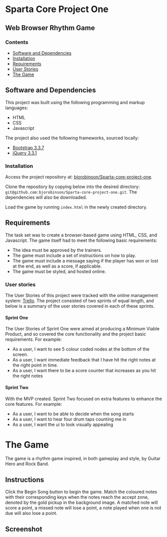 # Sparta Core Project One

## Web Browser Rhythm Game

### Contents

* [Software and Dependencies](#software-and-dependencies)
* [Installation](#installation)
* [Requirements](#requirements)
* [User Stories](#user-stories)
* [The Game](#the-game)

## Software and Dependencies

This project was built using the following programming and markup languages:

* HTML
* CSS
* Javascript

The project also used the following frameworks, sourced locally:
* [Bootstrap 3.3.7](https://getbootstrap.com/docs/3.3/)
* [jQuery 3.3.1](https://jquery.com/)

### Installation

Access the project repository at: [bjorobinson/Sparta-core-project-one](https://github.com/bjorobinson/Sparta-core-project-one).

Clone the repository by copying below into the desired directory:
`git@github.com:bjorobinson/Sparta-core-project-one.git`. The dependencies will also be downloaded.

Load the game by running `index.html` in the newly created directory.

## Requirements

The task set was to create a browser-based game using HTML, CSS, and Javascript. The game itself had to meet the following basic requirements:

* The idea must be approved by the trainers.
* The game must include a set of instructions on how to play.
* The game must include a message saying if the player has won or lost at the end, as well as a score, if applicable.
* The game must be styled, and hosted online.

### User stories

The User Stories of this project were tracked with the online management system: [Trello](https://trello.com/). The project consisted of two sprints of equal length, and below is a summary of the user stories covered in each of these sprints.

#### Sprint One

The User Stories of Sprint One were aimed at producing a Minimum Viable Product, and so covered the core functionality and the project basic requirements. For example:

* As a user, I want to see 5 colour coded nodes at the bottom of the screen.
* As a user, I want immediate feedback that I have hit the right notes at the right point in time.
* As a user, I want there to be a score counter that increases as you hit the right notes

#### Sprint Two

With the MVP created. Sprint Two focused on extra features to enhance the core features. For example:

* As a user, I want to be able to decide when the song starts
* As a user, I want to hear four drum taps counting me in
* As a user, I want the ui to look visually appealing

# The Game

The game is a rhythm game inspired, in both gameplay and style, by Guitar Hero and Rock Band.

## Instructions

Click the Begin Song button to begin the game. Match the coloured notes with their corresponding keys when the notes reach the accept zone, denoted by the gold pickup in the background image. A matched note will score a point, a missed note will lose a point, a note played when one is not due will also lose a point.

## Screenshot
